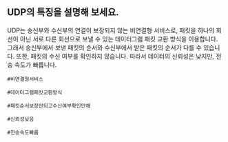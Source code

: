 ## UDP의 특징을 설명해 보세요.

UDP는 송신부와 수신부의 연결이 보장되지 않는 비연결형 서비스로, 패킷을 하나의 회선이 아닌 서로 다른 회선으로 보낼 수 있는 데이터그램 패킷 교환 방식을 이용합니다. 그래서 송신부에서 보낸 패킷의 순서와 수신부에서 받은 패킷의 순서가 다를 수 있습니다. 또한, 패킷의 수신 여부를 확인하지 않습니다. 따라서 데이터의 신뢰성은 낮지만, 전송 속도가 빠릅니다.

`#비연결형서비스`

`#데이터그램패킷교환방식`

`#패킷순서보장안되고수신여부확인안해`

`#신뢰성낮음`

`#전송속도빠름`
